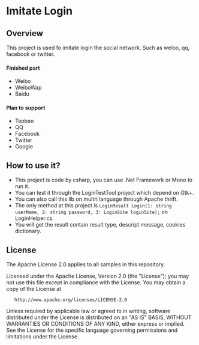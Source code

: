 Imitate Login
============

Overview
-------

This project is used fo imitate login the social network. Such as weibo, qq, facebook or twitter.

#### Finished part

 - Weibo
 - WeiboWap
 - Baidu

#### Plan to support

 - Taobao
 - QQ
 - Facebook
 - Twitter
 - Google
 
How to use it?
-------

 - This project is code by csharp, you can use .Net Framework or Mono to run it.
 - You can test it through the LoginTestTool project which depend on Gtk+.
 - You can also call this lib on multri language through Apache thrift.
 - The only method at this project is  `LoginResult Login(1: string userName, 2: string password, 3: LoginSite loginSite);`  on LoginHelper.cs.
 - You will get the result contain result type, descript message, cookies dictionary.

License
-------

The Apache License 2.0 applies to all samples in this repository.

   Licensed under the Apache License, Version 2.0 (the "License");
   you may not use this file except in compliance with the License.
   You may obtain a copy of the License at

       http://www.apache.org/licenses/LICENSE-2.0

   Unless required by applicable law or agreed to in writing, software
   distributed under the License is distributed on an "AS IS" BASIS,
   WITHOUT WARRANTIES OR CONDITIONS OF ANY KIND, either express or implied.
   See the License for the specific language governing permissions and
   limitations under the License.
